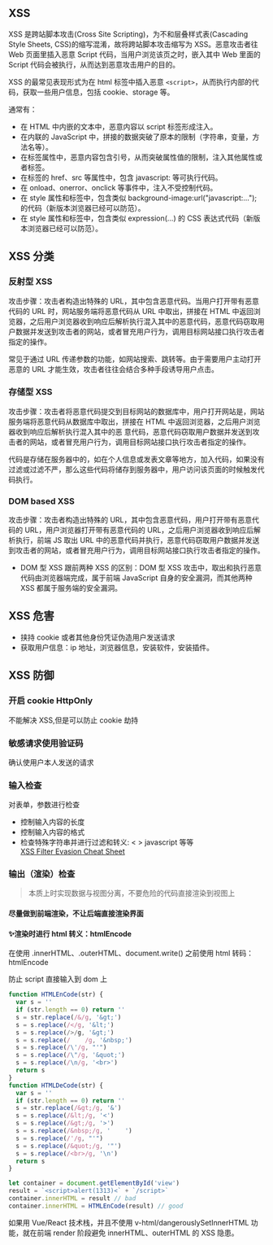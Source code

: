 ## XSS

XSS 是跨站脚本攻击(Cross Site Scripting)，为不和层叠样式表(Cascading Style Sheets, CSS)的缩写混淆，故将跨站脚本攻击缩写为 XSS。恶意攻击者往 Web 页面里插入恶意 Script 代码，当用户浏览该页之时，嵌入其中 Web 里面的 Script 代码会被执行，从而达到恶意攻击用户的目的。

XSS 的最常见表现形式为在 html 标签中插入恶意 `<script>`，从而执行内部的代码，获取一些用户信息，包括 cookie、storage 等。

通常有：

- 在 HTML 中内嵌的文本中，恶意内容以 script 标签形成注入。
- 在内联的 JavaScript 中，拼接的数据突破了原本的限制（字符串，变量，方法名等）。
- 在标签属性中，恶意内容包含引号，从而突破属性值的限制，注入其他属性或者标签。
- 在标签的 href、src 等属性中，包含 javascript: 等可执行代码。
- 在 onload、onerror、onclick 等事件中，注入不受控制代码。
- 在 style 属性和标签中，包含类似 background-image:url("javascript:..."); 的代码（新版本浏览器已经可以防范）。
- 在 style 属性和标签中，包含类似 expression(...) 的 CSS 表达式代码（新版本浏览器已经可以防范）。

## XSS 分类

### 反射型 XSS

攻击步骤：攻击者构造出特殊的 URL，其中包含恶意代码。当用户打开带有恶意代码的 URL 时，网站服务端将恶意代码从 URL 中取出，拼接在 HTML 中返回浏览器，之后用户浏览器收到响应后解析执行混入其中的恶意代码，恶意代码窃取用户数据并发送到攻击者的网站，或者冒充用户行为，调用目标网站接口执行攻击者指定的操作。

常见于通过 URL 传递参数的功能，如网站搜索、跳转等。由于需要用户主动打开恶意的 URL 才能生效，攻击者往往会结合多种手段诱导用户点击。

### 存储型 XSS

攻击步骤：攻击者将恶意代码提交到目标网站的数据库中，用户打开网站是，网站服务端将恶意代码从数据库中取出，拼接在 HTML 中返回浏览器，之后用户浏览器收到响应后解析执行混入其中的恶
意代码，恶意代码窃取用户数据并发送到攻击者的网站，或者冒充用户行为，调用目标网站接口执行攻击者指定的操作。

代码是存储在服务器中的，如在个人信息或发表文章等地方，加入代码，如果没有过滤或过滤不严，那么这些代码将储存到服务器中，用户访问该页面的时候触发代码执行。

### DOM based XSS

攻击步骤：攻击者构造出特殊的 URL，其中包含恶意代码，用户打开带有恶意代码的 URL，用户浏览器打开带有恶意代码的 URL，之后用户浏览器收到响应后解析执行，前端 JS 取出 URL 中的恶意代码并执行，恶意代码窃取用户数据并发送到攻击者的网站，或者冒充用户行为，调用目标网站接口执行攻击者指定的操作。

- DOM 型 XSS 跟前两种 XSS 的区别：DOM 型 XSS 攻击中，取出和执行恶意代码由浏览器端完成，属于前端 JavaScript 自身的安全漏洞，而其他两种 XSS 都属于服务端的安全漏洞。

## XSS 危害

- 挟持 cookie 或者其他身份凭证伪造用户发送请求
- 获取用户信息：ip 地址，浏览器信息，安装软件，安装插件。

## XSS 防御

### 开启 cookie HttpOnly

不能解决 XSS,但是可以防止 cookie 劫持

### 敏感请求使用验证码

确认使用户本人发送的请求

### 输入检查

对表单，参数进行检查

- 控制输入内容的长度
- 控制输入内容的格式
- 检查特殊字符串并进行过滤和转义: < > javascript 等等  
  [XSS Filter Evasion Cheat Sheet](https://owasp.org/www-community/xss-filter-evasion-cheatsheet)

### 输出（渲染）检查

> 本质上时实现数据与视图分离，不要危险的代码直接渲染到视图上

#### 尽量做到前端渲染，不让后端直接渲染界面

#### :sparkles:渲染时进行 html 转义：htmlEncode

在使用 .innerHTML、.outerHTML、document.write() 之前使用 html 转码：htmlEncode

防止 script 直接输入到 dom 上

```js
function HTMLEnCode(str) {
  var s = ''
  if (str.length == 0) return ''
  s = str.replace(/&/g, '&gt;')
  s = s.replace(/</g, '&lt;')
  s = s.replace(/>/g, '&gt;')
  s = s.replace(/    /g, '&nbsp;')
  s = s.replace(/\'/g, "'")
  s = s.replace(/\"/g, '&quot;')
  s = s.replace(/\n/g, '<br>')
  return s
}
function HTMLDeCode(str) {
  var s = ''
  if (str.length == 0) return ''
  s = str.replace(/&gt;/g, '&')
  s = s.replace(/&lt;/g, '<')
  s = s.replace(/&gt;/g, '>')
  s = s.replace(/&nbsp;/g, '    ')
  s = s.replace(/'/g, "'")
  s = s.replace(/&quot;/g, '"')
  s = s.replace(/<br>/g, '\n')
  return s
}

let container = document.getElementById('view')
result = `<script>alert(1313)<` + `/script>`
container.innerHTML = result // bad
container.innerHTML = HTMLEnCode(result) // good
```

如果用 Vue/React 技术栈，并且不使用 v-html/dangerouslySetInnerHTML 功能，就在前端 render 阶段避免 innerHTML、outerHTML 的 XSS 隐患。
